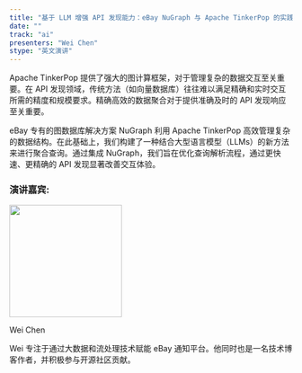 ```yaml
---
title: "基于 LLM 增强 API 发现能力：eBay NuGraph 与 Apache TinkerPop 的实践"
date: ""
track: "ai" 
presenters: "Wei Chen"
stype: "英文演讲"
---
```


Apache TinkerPop 提供了强大的图计算框架，对于管理复杂的数据交互至关重要。在 API 发现领域，传统方法（如向量数据库）往往难以满足精确和实时交互所需的精度和规模要求。精确高效的数据聚合对于提供准确及时的 API 发现响应至关重要。

eBay 专有的图数据库解决方案 NuGraph 利用 Apache TinkerPop 高效管理复杂的数据结构。在此基础上，我们构建了一种结合大型语言模型（LLMs）的新方法来进行聚合查询。通过集成 NuGraph，我们旨在优化查询解析流程，通过更快速、更精确的 API 发现显著改善交互体验。

### 演讲嘉宾:

<img src="https://sessionize.com/image/38b8-400o400o1-JhnEResBCxwNSxLQp9LMnd.jpg" width="200" /><br/>

Wei Chen

Wei 专注于通过大数据和流处理技术赋能 eBay 通知平台。他同时也是一名技术博客作者，并积极参与开源社区贡献。